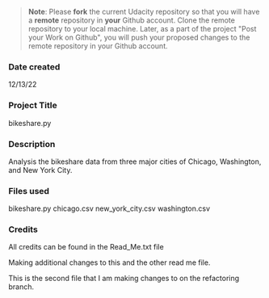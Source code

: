 >**Note**: Please **fork** the current Udacity repository so that you will have a **remote** repository in **your** Github account. Clone the remote repository to your local machine. Later, as a part of the project "Post your Work on Github", you will push your proposed changes to the remote repository in your Github account.

### Date created
12/13/22

### Project Title
bikeshare.py

### Description
Analysis the bikeshare data from three major cities of Chicago, Washington, and New York City. 

### Files used
bikeshare.py
chicago.csv
new_york_city.csv
washington.csv

### Credits
All credits can be found in the Read_Me.txt file

Making additional changes to this and the other read me file.

This is the second file that I am making changes to on the refactoring branch.